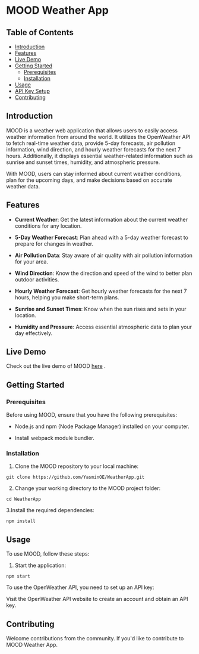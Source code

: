 # MOOD Weather App

## Table of Contents
- [Introduction](#introduction)
- [Features](#features)
- [Live Demo](#live-demo)
- [Getting Started](#getting-started)
  - [Prerequisites](#prerequisites)
  - [Installation](#installation)
- [Usage](#usage)
- [API Key Setup](#api-key-setup)
- [Contributing](#contributing)

## Introduction

MOOD is a weather web application that allows users to easily access weather information from around the world. It utilizes the OpenWeather API to fetch real-time weather data, provide 5-day forecasts, air pollution information, wind direction, and hourly weather forecasts for the next 7 hours. Additionally, it displays essential weather-related information such as sunrise and sunset times, humidity, and atmospheric pressure.

With MOOD, users can stay informed about current weather conditions, plan for the upcoming days, and make decisions based on accurate weather data.

## Features

- **Current Weather**: Get the latest information about the current weather conditions for any location.

- **5-Day Weather Forecast**: Plan ahead with a 5-day weather forecast to prepare for changes in weather.

- **Air Pollution Data**: Stay aware of air quality with air pollution information for your area.

- **Wind Direction**: Know the direction and speed of the wind to better plan outdoor activities.

- **Hourly Weather Forecast**: Get hourly weather forecasts for the next 7 hours, helping you make short-term plans.

- **Sunrise and Sunset Times**: Know when the sun rises and sets in your location.

- **Humidity and Pressure**: Access essential atmospheric data to plan your day effectively.

## Live Demo

Check out the live demo of MOOD [here](https://yasminoe.github.io/PaperBoy/) .


## Getting Started

### Prerequisites

Before using MOOD, ensure that you have the following prerequisites:

- Node.js and npm (Node Package Manager) installed on your computer.

- Install webpack module bundler.

### Installation

1. Clone the MOOD repository to your local machine:

```
git clone https://github.com/YasminOE/WeatherApp.git

```
2. Change your working directory to the MOOD project folder:

 ```
 cd WeatherApp

 ```
3.Install the required dependencies:

```
npm install

```

## Usage

To use MOOD, follow these steps:

1. Start the application:
   
```
npm start

```

To use the OpenWeather API, you need to set up an API key:

Visit the OpenWeather API website to create an account and obtain an API key.


## Contributing

 Welcome contributions from the community. If you'd like to contribute to MOOD Weather App.

